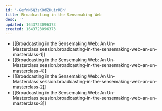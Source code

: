 ```yaml
---
id: '-GefnN6Q3sK8dZHuirRBh'
title: Broadcasting in the Sensemaking Web
desc: ''
updated: 1643723096373
created: 1643723096373
---
```


- [[Broadcasting in the Sensemaking Web:  An Un-Masterclass|session.broadcasting-in-the-sensemaking-web-an-un-masterclass-1]]
- [[Broadcasting in the Sensemaking Web:  An Un-Masterclass|session.broadcasting-in-the-sensemaking-web-an-un-masterclass-4]]
- [[Broadcasting in the Sensemaking Web:  An Un-Masterclass|session.broadcasting-in-the-sensemaking-web-an-un-masterclass-2]]
- [[Broadcasting in the Sensemaking Web:  An Un-Masterclass|session.broadcasting-in-the-sensemaking-web-an-un-masterclass-3]]
